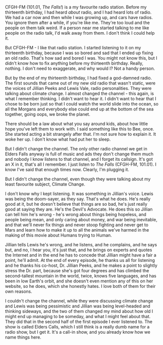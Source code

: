 CFGH-FM (101.01, *The Falls!*) is a my favourite radio station. Before my thirteenth birthday, I had heard *about* radio, and I had heard lots of radio. We had a car now and then while I was growing up, and cars have radios. You ignore them after a while, if you're like me. They're too loud and the people on them talk weird. If a person near me started talking to me like people on the radio talk, I'd walk away from them. I don't think I could help it.

But CFGH-FM - I like that radio station. I started listening to it on my thirteenth birthday, because I was so bored and sad that I ended up fixing an old radio. That's how sad and bored I was. You might not know this, but I didn't know how to fix anything before my thirteenth birthday. Really, nothing. I don't need to exaggerate, and why would I? Not a handy person. 

But by the end of my thirteenth birthday, I had fixed a god-damned radio. The first sounds that came out of my new old radio that wasn't static, were the voices of Jillian Peeks and Lewis Vale, radio personalities. They were talking about climate change. I almost changed the channel - this again, is what I remember thinking. I didn't want to hear it. I didn't want to hear that I chose to be born just so that I could watch the world slide into the ocean, so all the Morgans and everybody else could end up at the bottom of the sea together, going oops, we broke the planet. 

There should be a law about what you say around kids, about how little hope you've left them to work with. I said something like this to Bee, once. She started acting a bit strangely after that. I'm not sure how to explain it. It woke her up. I don't know what had put her to sleep.

But I didn't change the channel. The only other radio channel we get in Elders Falls anyway is full of music and ads they don't change them much and nobody I know listens to that channel, and I forget its callsign. It's got an X in it, that's all I remember. I just listen to *The Falls* (CFGH-FM, 101.01). I know I've said that enough times now. Clearly, I'm plugging it. 

But I didn't change the channel, even though they were talking about my least favourite subject, Climate Change.

I don't know why I kept listening. It was something in Jillian's voice. Lewis was being the doom-sayer, as they say. That's what he does. He's really good at it, but he doesn't believe that things are so bad, he's just really good at saying they are. He's the Devil's Advocate. He does this so Jillian can tell him he's wrong - he's wrong about things being hopeless, and people being mean, and only caring about money, and war being inevitable, and that we'll never fix things and never stoop fighting and never get to Mars and learn how to make it up to all the animals we've harmed in the making of this movie about Humans trying to Human. 

Jillian tells Lewis he's wrong, and he listens, and he complains, and he says but, and no, I hear you, it's just that, and he brings on experts and quotes the Internet and in the end he has to concede that  Jillian might have a fair a point, he'll admit. At the end of every episode, he thanks us all for listening and he thanks his co-host, Dr. Jillian Peeks, and he makes a point to slightly stress the Dr. part, because she's got four degrees and has climbed the second-tallest mountain in the world, twice, knows five languages, and has been in low Earth's orbit, and she doesn't even mention any of this on her website, so he does, which she honestly hates. I love both of them for their own reasons. 

I couldn't change the channel, while they were discussing climate change and Lewis was being pessimistic and Jillian was being level-headed and thinking sideways, and the two of them changed my mind about how old I might end up managing to be someday, and what I might feel about that. They did that in the second half of the first episode I ever listened to. The show is called Elders Calls, which I still think is a really dumb name for a radio show, but I get it. It's a call-in show, and you already know how we name things here.


